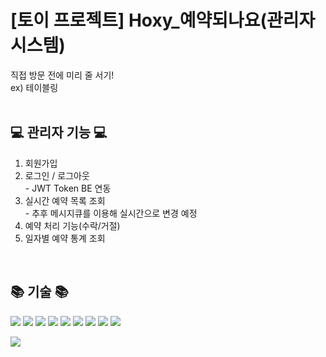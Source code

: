 # [토이 프로젝트] Hoxy_예약되나요(관리자 시스템)

직접 방문 전에 미리 줄 서기!<br/>
ex) 테이블링
<br/><br/>
## 💻 관리자 기능 💻
1. 회원가입
2. 로그인 / 로그아웃<br/> - JWT Token BE 연동
3. 실시간 예약 목록 조회<br/> - 추후 메시지큐를 이용해 실시간으로 변경 예정
5. 예약 처리 기능(수락/거절)
6. 일자별 예약 통계 조회
<br/>

## 📚 기술 📚
<img src="https://img.shields.io/badge/React-61DAFB?style=flat&logo=react&logoColor=white"/> <img src="https://img.shields.io/badge/ReactQuery-FF4154?style=flat&logo=reactquery&logoColor=white"/> <img src="https://img.shields.io/badge/ReactRouter-CA4245?style=flat&logo=reactrouter&logoColor=white"/> <img src="https://img.shields.io/badge/ReactHook-EC5990?style=flat&logo=reacthookform&logoColor=white"/> <img src="https://img.shields.io/badge/Typescript-3178C6?style=flat&logo=typescript&logoColor=white"/> <img src="https://img.shields.io/badge/MSW-2AB1AC?style=flat&logo=databricks&logoColor=white"/> <img src="https://img.shields.io/badge/TailwindCSS-06B6D4?style=flat&logo=tailwindcss&logoColor=white"/> <img src="https://img.shields.io/badge/Git-F05032?style=flat&logo=git&logoColor=white"/> <img src="https://img.shields.io/badge/IntelliJIDEA-000000?style=flat&logo=intellijidea&logoColor=white"/>

<img src="https://github-readme-stats.vercel.app/api/top-langs/?username=choimiae&layout=compact">

